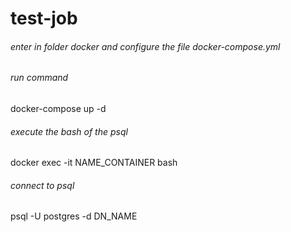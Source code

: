 # test-job
###### enter in folder docker and configure the file docker-compose.yml
###### run command
docker-compose up -d
###### execute the bash of the psql
docker exec -it NAME_CONTAINER bash
###### connect to psql
psql -U postgres -d DN_NAME